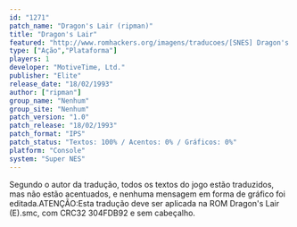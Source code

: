 ```yaml
---
id: "1271"
patch_name: "Dragon's Lair (ripman)"
title: "Dragon's Lair"
featured: "http://www.romhackers.org/imagens/traducoes/[SNES] Dragon's Lair - ripman - 1.png"
type: ["Ação","Plataforma"]
players: 1
developer: "MotiveTime, Ltd."
publisher: "Elite"
release_date: "18/02/1993"
author: ["ripman"]
group_name: "Nenhum"
group_site: "Nenhum"
patch_version: "1.0"
patch_release: "18/02/1993"
patch_format: "IPS"
patch_status: "Textos: 100% / Acentos: 0% / Gráficos: 0%"
platform: "Console"
system: "Super NES"
---
```


Segundo o autor da tradução, todos os textos do jogo estão traduzidos, mas não estão acentuados, e nenhuma mensagem em forma de gráfico foi editada.ATENÇÃO:Esta tradução deve ser aplicada na ROM Dragon's Lair (E).smc, com CRC32 304FDB92 e sem cabeçalho.